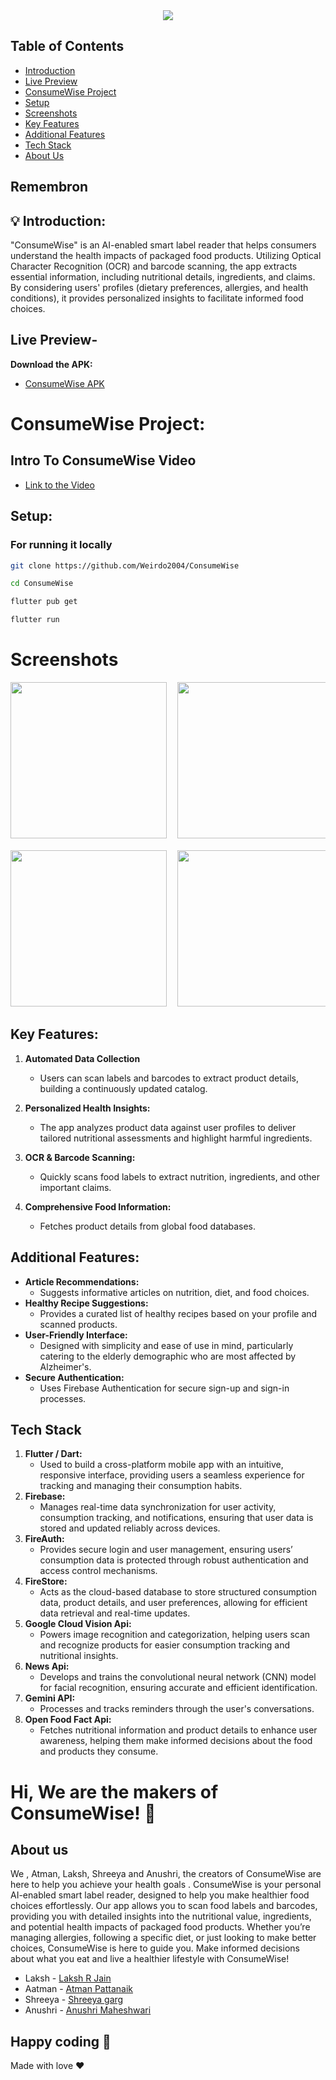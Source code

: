 <center>
<img src="https://readme-typing-svg.herokuapp.com?color=FFADD8E6&size=28&width=900&height=80&lines=Welcome+to+ConsumeWise+-+AI+enabled+Smart+Label+Reader" />
</center>

## Table of Contents
- [Introduction](#-introduction)
- [Live Preview](#live-preview-)
- [ConsumeWise Project](#intro-to-consumewise-video)
- [Setup](#setup)
- [Screenshots](#screenshots)
- [Key Features](#key-features)
- [Additional Features](#additional-features)
- [Tech Stack](#tech-stack)
- [About Us](#about-us)

## Remembron

## 💡 Introduction:


"ConsumeWise" is an AI-enabled smart label reader that helps consumers understand the health impacts of packaged food products. Utilizing Optical Character Recognition (OCR) and barcode scanning, the app extracts essential information, including nutritional details, ingredients, and claims. By considering users' profiles (dietary preferences, allergies, and health conditions), it provides personalized insights to facilitate informed food choices.



## Live Preview-

**Download the APK:**

- [ConsumeWise APK](https://drive.google.com/drive/folders/1s7f7yGHexUrN-YZzc8Z6EfoYOsmXB_op)



# ConsumeWise Project:

## Intro To ConsumeWise Video

- [Link to the Video](https://drive.google.com/drive/folders/1A6E9R32dQRz6YzP1VufZBtwIsuFuHO6n)




## Setup:

### For running it locally

```bash
git clone https://github.com/Weirdo2004/ConsumeWise
```
```bash
cd ConsumeWise
```
```bash
flutter pub get
```
```bash
flutter run
```
  
# Screenshots
<pre>
<img src = "https://github.com/Weirdo2004/ConsumeWise/blob/master/assets/images/home.jpg" width = "250">  <img src = "https://github.com/Weirdo2004/ConsumeWise/blob/master/assets/images/recipe.jpg" width = "250"> <img src = "https://github.com/Weirdo2004/ConsumeWise/blob/master/assets/images/gemini.jpg" width = "250">  
  
<img src= "https://github.com/Weirdo2004/ConsumeWise/blob/master/assets/images/barcode.jpg" width = "250">  <img src= "https://github.com/Weirdo2004/ConsumeWise/blob/master/assets/images/signup.jpg" width = "250">  <img src= "https://github.com/Weirdo2004/ConsumeWise/blob/master/assets/images/userinfo.jpg" width = "250">
</pre>


## Key Features:
1. **Automated Data Collection**
   - Users can scan labels and barcodes to extract product details, building a continuously updated catalog.

2. **Personalized Health Insights:**
   - The app analyzes product data against user profiles to deliver tailored nutritional assessments and highlight harmful ingredients.

3. **OCR & Barcode Scanning:**
   - Quickly scans food labels to extract nutrition, ingredients, and other important claims.

4. **Comprehensive Food Information:**
   - Fetches product details from global food databases.


## Additional Features:
- **Article Recommendations:**
   - Suggests informative articles on nutrition, diet, and food choices.
- **Healthy Recipe Suggestions:**
   - Provides a curated list of healthy recipes based on your profile and scanned products.
- **User-Friendly Interface:**
   - Designed with simplicity and ease of use in mind, particularly catering to the elderly demographic who are most affected by Alzheimer's.
- **Secure Authentication:**
   - Uses Firebase Authentication for secure sign-up and sign-in processes.

## Tech Stack
1. **Flutter / Dart:**
   -  Used to build a cross-platform mobile app with an intuitive, responsive interface, providing users a seamless experience for tracking and managing their consumption habits.
2. **Firebase:**
   -  Manages real-time data synchronization for user activity, consumption tracking, and notifications, ensuring that user data is stored and updated reliably across devices.
3. **FireAuth:**
   - Provides secure login and user management, ensuring users’ consumption data is protected through robust authentication and access control mechanisms.
4. **FireStore:**
   - Acts as the cloud-based database to store structured consumption data, product details, and user preferences, allowing for efficient data retrieval and real-time updates.
5. **Google Cloud Vision Api:**
   -  Powers image recognition and categorization, helping users scan and recognize products for easier consumption tracking and nutritional insights.
6. **News Api:**
   - Develops and trains the convolutional neural network (CNN) model for facial recognition, ensuring accurate and efficient identification.
7. **Gemini API:**
   - Processes and tracks reminders through the user's conversations.
8. **Open Food Fact Api:**
   - Fetches nutritional information and product details to enhance user awareness, helping them make informed decisions about the food and products they consume.



# Hi, We are the makers of ConsumeWise! 👋

## About us

We , Atman, Laksh, Shreeya and Anushri, the creators of ConsumeWise are here to help you achieve your health goals . ConsumeWise is your personal AI-enabled smart label reader, designed to help you make healthier food choices effortlessly. Our app allows you to scan food labels and barcodes, providing you with detailed insights into the nutritional value, ingredients, and potential health impacts of packaged food products. Whether you’re managing allergies, following a specific diet, or just looking to make better choices, ConsumeWise is here to guide you.
Make informed decisions about what you eat and live a healthier lifestyle with ConsumeWise!

- Laksh - [Laksh R Jain](https://www.linkedin.com/in/laksh-jain-6b308323b/)
- Aatman - [Atman Pattanaik](https://www.linkedin.com/in/atman-pattanaik-558b06285/)
- Shreeya - [Shreeya garg](http://www.linkedin.com/in/shreeyag)
- Anushri - [Anushri Maheshwari](https://www.linkedin.com/in/anushri-maheshwari-453049285)


## Happy coding 💯

Made with love ❤️
